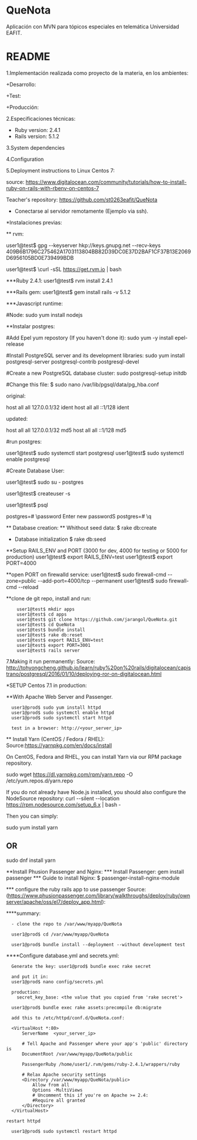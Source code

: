 # QueNota
Aplicación con MVN para tópicos especiales en telemática Universidad EAFIT.

# README

1.Implementación realizada como proyecto de la materia, en los ambientes:

+Desarrollo:


+Test:

+Producción:



2.Especificaciones técnicas:

* Ruby version: 2.4.1
* Rails version: 5.1.2

3.System dependencies


4.Configuration


5.Deployment instructions to Linux Centos 7:

source: https://www.digitalocean.com/community/tutorials/how-to-install-ruby-on-rails-with-rbenv-on-centos-7

Teacher's repository: https://github.com/st0263eafit/QueNota

* Conectarse al servidor remotamente (Ejemplo via ssh).

*Instalaciones previas:

** rvm:

user1@test$ gpg --keyserver hkp://keys.gnupg.net --recv-keys 409B6B1796C275462A1703113804BB82D39DC0E37D2BAF1CF37B13E2069D6956105BD0E739499BDB

user1@test$ \curl -sSL https://get.rvm.io | bash

***Ruby 2.4.1:
  user1@test$ rvm install 2.4.1

***Rails gem:
    user1@test$ gem install rails -v 5.1.2

***Javascript runtime:

  #Node:
    sudo yum install nodejs

**Instalar postgres:

#Add Epel yum repostory (If you haven't done it):
  sudo yum -y install epel-release

#Install PostgreSQL server and its development libraries:
  sudo yum install postgresql-server postgresql-contrib postgresql-devel

#Create a new PostgreSQL database cluster:
    sudo postgresql-setup initdb

#Change this file:
    $ sudo nano /var/lib/pgsql/data/pg_hba.conf

  original:

  host    all             all             127.0.0.1/32            ident
  host    all             all             ::1/128                 ident

  updated:

  host    all             all             127.0.0.1/32            md5
  host    all             all             ::1/128                 md5

#run postgres:

user1@test$ sudo systemctl start postgresql
user1@test$ sudo systemctl enable postgresql

#Create Database User:

  user1@test$ sudo su - postgres

  user1@test$ createuser -s <pguser>

  user1@test$ psql

  postgres=# \password <pguser>
  Enter new passwordS
  postgres=# \q


** Database creation:
  ** Whithout seed data:
    $ rake db:create

  * Database initialization
    $ rake db:seed


**Setup RAILS_ENV and PORT (3000 for dev, 4000 for testing or 5000 for production)
user1@test$ export RAILS_ENV=test
user1@test$ export PORT=4000

**open PORT on firewalld service:
    user1@test$ sudo firewall-cmd --zone=public --add-port=4000/tcp --permanent
    user1@test$ sudo firewall-cmd --reload

**clone de git repo, install and run:

        user1@test$ mkdir apps
        user1@test$ cd apps
        user1@test$ git clone https://github.com/jarangol/QueNota.git
        user1@test$ cd QueNota
        user1@test$ bundle install
        user1@test$ rake db:reset
        user1@test$ export RAILS_ENV=test
        user1@test$ export PORT=3001
        user1@test$ rails server

7.Making it run permanently:
Source: http://tohyongcheng.github.io/learn/ruby%20on%20rails/digitalocean/capistrano/postgresql/2016/01/10/deploying-ror-on-digitalocean.html

*SETUP Centos 7.1 in production:

**With Apache Web Server and Passenger.

      user1@prod$ sudo yum install httpd
      user1@prod$ sudo systemctl enable httpd
      user1@prod$ sudo systemctl start httpd

      test in a browser: http://<your_server_ip>

** Install Yarn (CentOS / Fedora / RHEL):
 Source:https://yarnpkg.com/en/docs/install

  On CentOS, Fedora and RHEL, you can install Yarn via our RPM package repository.

  sudo wget https://dl.yarnpkg.com/rpm/yarn.repo -O /etc/yum.repos.d/yarn.repo

  If you do not already have Node.js installed, you should also configure the NodeSource repository:
  curl --silent --location https://rpm.nodesource.com/setup_6.x | bash -

  Then you can simply:

  sudo yum install yarn
  ## OR ##
  sudo dnf install yarn


**Install Phusion Passenger and Nginx:
*** Install Passenger:
    gem install passenger
*** Guide to install Nginx:
  $ passenger-install-nginx-module

*** configure the ruby rails app to use passenger
Source: (https://www.phusionpassenger.com/library/walkthroughs/deploy/ruby/ownserver/apache/oss/el7/deploy_app.html):

****summary:

      - clone the repo to /var/www/myapp/QueNota

      user1@prod$ cd /var/www/myapp/QueNota

      user1@prod$ bundle install --deployment --without development test

****Configure database.yml and secrets.yml:

      Generate the key: user1@prod$ bundle exec rake secret

      and put it in:
      user1@prod$ nano config/secrets.yml

      production:
        secret_key_base: <the value that you copied from 'rake secret'>

      user1@prod$ bundle exec rake assets:precompile db:migrate

      add this to /etc/httpd/conf.d/QueNota.conf:

      <VirtualHost *:80>
          ServerName  <your_server_ip>

          # Tell Apache and Passenger where your app's 'public' directory is
          DocumentRoot /var/www/myapp/QueNota/public

          PassengerRuby /home/user1/.rvm/gems/ruby-2.4.1/wrappers/ruby

          # Relax Apache security settings
          <Directory /var/www/myapp/QueNota/public>
              Allow from all
              Options -MultiViews
              # Uncomment this if you're on Apache >= 2.4:
              #Require all granted
          </Directory>
      </VirtualHost>

    restart httpd

      user1@prod$ sudo systemctl restart httpd
